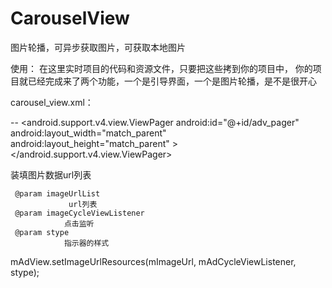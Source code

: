 # CarouselView
图片轮播，可异步获取图片，可获取本地图片

使用：
   在这里实时项目的代码和资源文件，只要把这些拷到你的项目中，
   你的项目就已经完成来了两个功能，一个是引导界面，一个是图片轮播，是不是很开心
   
 carousel_view.xml：
 
 
-- <RelativeLayout xmlns:android="http://schemas.android.com/apk/res/android"
    android:id="@+id/ad_rl"
    android:layout_width="match_parent"
    android:layout_height="match_parent" >
    <android.support.v4.view.ViewPager
        android:id="@+id/adv_pager"
        android:layout_width="match_parent"
        android:layout_height="match_parent" >
    </android.support.v4.view.ViewPager>
    <LinearLayout
        android:id="@+id/viewGroup"
        android:layout_width="match_parent"
        android:layout_height="wrap_content"
        android:layout_alignParentBottom="true"
        android:layout_marginBottom="8dp"
        android:gravity="center"
        android:orientation="horizontal" >
    </LinearLayout>
   </RelativeLayout>

装填图片数据url列表

	 @param imageUrlList
	             url列表
	 @param imageCycleViewListener
	            点击监听
	 @param stype
	            指示器的样式
	 
mAdView.setImageUrlResources(mImageUrl, mAdCycleViewListener, stype);
